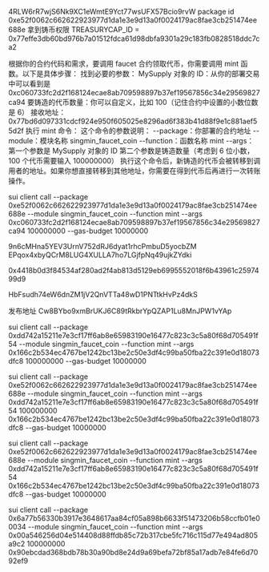 <!-- testnet交易凭证 -->
4RLW6rR7wjS6Nk9XC1eWmtE9Yct77wsUFX57Bcio9rvW
package id 0xe52f0062c662622923977d1da1e3e9d13a0f0024179ac8fae3cb251474ee688e
拿到铸币权限
TREASURYCAP_ID = 0x77effe3db60bd976b7a01512fdca61d98dbfa9301a29c183fb0828518ddc7ca2


根据你的合约代码和需求，要调用 faucet 合约领取代币，你需要调用 mint 函数。以下是具体步骤：
找到必要的参数：
MySupply 对象的 ID：从你的部署交易中可以看到是 0xc060733fc2d2f168124ecae8ab709598897b37ef19567856c34e29569827ca94
要铸造的代币数量：你可以自定义，比如 100（记住合约中设置的小数位数是 6）
接收地址：0x77bd6d097331cdcf924e950f605025e8296ad6f383b41d88f9e1c881aef55d2f
执行 mint 命令：
这个命令的参数说明：
--package：你部署的合约地址
--module：模块名称 singmin_faucet_coin
--function：函数名称 mint
--args：
第一个参数是 MySupply 对象的 ID
第二个参数是铸造数量（考虑到 6 位小数，100 个代币需要输入 100000000）
执行这个命令后，新铸造的代币会被转移到调用者的地址。如果你想直接转移到其他地址，你需要在得到代币后再进行一次转账操作。

sui client call --package 0xe52f0062c662622923977d1da1e3e9d13a0f0024179ac8fae3cb251474ee688e --module singmin_faucet_coin --function mint --args 0xc060733fc2d2f168124ecae8ab709598897b37ef19567856c34e29569827ca94 100000000 --gas-budget 10000000

<!-- 发币记录 -->
9n6cMHna5YEV3UrnV752dRJ6dyat1rhcPmbuD5yocbZM
EPqox4xbyQCrM8LUG4XULLA7ho7LGjfpNq49ujkZYdki

0x4418b0d3f84534af280ad2f4ab813d5129eb6995552018f6b43961c2597499d9

<!-- 新的发布 -->
HbFsudh74eW6dnZM1jV2QnVTTa48wD1PNTtkHvPz4dkS

<!-- mainnet -->
发布地址 Cw8BYbo9xmBrUKJ6C89tRkbrYpQZAP1Lu8MnJPW1vYAp


sui client call --package 0xdd742a15211e7e3cf17ff6ab8e65983190e16477c823c3c5a80f68d705491f54 --module singmin_faucet_coin --function mint --args 0x166c2b534ec4767be1242bc13be2c50e3df4c99ba50fba22c391e0d18073dfc8 100000000 --gas-budget 10000000

sui client call --package 0xe52f0062c662622923977d1da1e3e9d13a0f0024179ac8fae3cb251474ee688e --module singmin_faucet_coin --function mint --args 0xdd742a15211e7e3cf17ff6ab8e65983190e16477c823c3c5a80f68d705491f54 100000000 0x166c2b534ec4767be1242bc13be2c50e3df4c99ba50fba22c391e0d18073dfc8 --gas-budget 10000000

sui client call --package 0xe52f0062c662622923977d1da1e3e9d13a0f0024179ac8fae3cb251474ee688e --module singmin_faucet_coin --function mint --args 0xdd742a15211e7e3cf17ff6ab8e65983190e16477c823c3c5a80f68d705491f54 0x166c2b534ec4767be1242bc13be2c50e3df4c99ba50fba22c391e0d18073dfc8 --gas-budget 10000000

sui client call --package 0x6a77b56330b3917e3648617aa84cf05a898b6633f51473206b58ccfb01e00034 --module singmin_faucet_coin --function mint --args 0x00a546256d04e514408d88ffdb85c72b317cbe5fc716c115d77e494ad805a9c2 100000000 0x90ebcdad368bdb78b30a90bd8e24d9a69befa72bf85a17adb7e84fe6d7092ef9